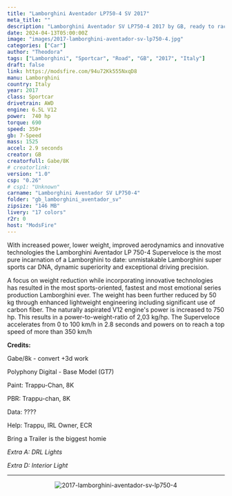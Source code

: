 ```yaml
---
title: "Lamborghini Aventador LP750-4 SV 2017"
meta_title: ""
description: "Lamborghini Aventador SV LP750-4 2017 by GB, ready to race!"
date: 2024-04-13T05:00:00Z
image: "images/2017-lamborghini-aventador-sv-lp750-4.jpg"
categories: ["Car"]
author: "Theodora"
tags: ["Lamborghini", "Sportcar", "Road", "GB", "2017", "Italy"]
draft: false
link: https://modsfire.com/94u72Kk555NxqD8
manu: Lamborghini
country: Italy
year: 2017
class: Sportcar
drivetrain: AWD
engine: 6.5L V12
power:  740 hp
torque: 690 
speed: 350+ 
gb: 7-Speed
mass: 1525 
accel: 2.9 seconds
creator: GB
creatorfull: Gabe/8K
# creatorlink: 
version: "1.0"
csp: "0.26"
# csp1: "Unknown"
carname: "Lamborghini Aventador SV LP750-4"
folder: "gb_lamborghini_aventador_sv"
zipsize: "146 MB"
livery: "17 colors"
r2r: 0
host: "ModsFire"
---
```


With increased power, lower weight, improved aerodynamics and innovative technologies the Lamborghini Aventador LP 750-4 Superveloce is the most pure incarnation of a Lamborghini to date: unmistakable Lamborghini super sports car DNA, dynamic superiority and exceptional driving precision.

A focus on weight reduction while incorporating innovative technologies has resulted in the most sports-oriented, fastest and most emotional series production Lamborghini ever. The weight has been further reduced by 50 kg through enhanced lightweight engineering including significant use of carbon fiber. The naturally aspirated V12 engine's power is increased to 750 hp. This results in a power-to-weight-ratio of 2,03 kg/hp. The Superveloce accelerates from 0 to 100 km/h in 2.8 seconds and powers on to reach a top speed of more than 350 km/h

**Credits:**

Gabe/8k - convert +3d work

Polyphony Digital - Base Model (GT7)

Paint: Trappu-Chan, 8K

PBR: Trappu-chan, 8K

Data: ????

Help: Trappu, IRL Owner, ECR


Bring a Trailer is the biggest homie

*Extra A: DRL Lights*

*Extra D: Interior Light*
___

<center>
<img src="https://i.imgur.com/ZdI3WD2.jpg" alt="2017-lamborghini-aventador-sv-lp750-4">
</center>